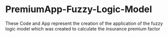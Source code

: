 # PremiumApp-Fuzzy-Logic-Model
These Code and App represent the creation of the application of the fuzzy logic model which was created to calculate the insurance premium factor 
